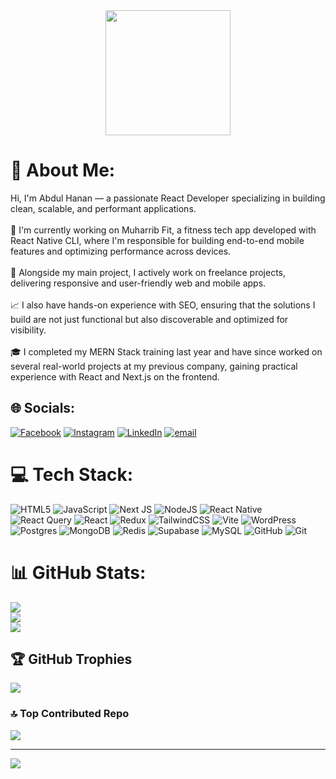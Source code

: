 <div align="center">
  <img height="200" src="https://media4.giphy.com/media/v1.Y2lkPTc5MGI3NjExcjZqcWQ0b3RtMDhocWNkaTAwZ3NzZWRjNW45NWpnZjM3dTdqOGlrdiZlcD12MV9pbnRlcm5hbF9naWZfYnlfaWQmY3Q9Zw/f3iwJFOVOwuy7K6FFw/giphy.gif"  />
</div>

# 💫 About Me:
Hi, I'm Abdul Hanan — a passionate React Developer specializing in building clean, scalable, and performant applications.<br><br>🔧 I'm currently working on Muharrib Fit, a fitness tech app developed with React Native CLI, where I'm responsible for building end-to-end mobile features and optimizing performance across devices.<br><br>💼 Alongside my main project, I actively work on freelance projects, delivering responsive and user-friendly web and mobile apps.<br><br>📈 I also have hands-on experience with SEO, ensuring that the solutions I build are not just functional but also discoverable and optimized for visibility.<br><br>🎓 I completed my MERN Stack training last year and have since worked on several real-world projects at my previous company, gaining practical experience with React and Next.js on the frontend.


## 🌐 Socials:
[![Facebook](https://img.shields.io/badge/Facebook-%231877F2.svg?logo=Facebook&logoColor=white)](https://facebook.com/iamabd591) [![Instagram](https://img.shields.io/badge/Instagram-%23E4405F.svg?logo=Instagram&logoColor=white)](https://instagram.com/iamabd591) [![LinkedIn](https://img.shields.io/badge/LinkedIn-%230077B5.svg?logo=linkedin&logoColor=white)](https://linkedin.com/in//in/abdul-hanan-butt) [![email](https://img.shields.io/badge/Email-D14836?logo=gmail&logoColor=white)](mailto:buttabdulhannan708@gmail.com) 

# 💻 Tech Stack:
![HTML5](https://img.shields.io/badge/html5-%23E34F26.svg?style=plastic&logo=html5&logoColor=white) ![JavaScript](https://img.shields.io/badge/javascript-%23323330.svg?style=plastic&logo=javascript&logoColor=%23F7DF1E) ![Next JS](https://img.shields.io/badge/Next-black?style=plastic&logo=next.js&logoColor=white) ![NodeJS](https://img.shields.io/badge/node.js-6DA55F?style=plastic&logo=node.js&logoColor=white) ![React Native](https://img.shields.io/badge/react_native-%2320232a.svg?style=plastic&logo=react&logoColor=%2361DAFB) ![React Query](https://img.shields.io/badge/-React%20Query-FF4154?style=plastic&logo=react%20query&logoColor=white) ![React](https://img.shields.io/badge/react-%2320232a.svg?style=plastic&logo=react&logoColor=%2361DAFB) ![Redux](https://img.shields.io/badge/redux-%23593d88.svg?style=plastic&logo=redux&logoColor=white) ![TailwindCSS](https://img.shields.io/badge/tailwindcss-%2338B2AC.svg?style=plastic&logo=tailwind-css&logoColor=white) ![Vite](https://img.shields.io/badge/vite-%23646CFF.svg?style=plastic&logo=vite&logoColor=white) ![WordPress](https://img.shields.io/badge/WordPress-%23117AC9.svg?style=plastic&logo=WordPress&logoColor=white) ![Postgres](https://img.shields.io/badge/postgres-%23316192.svg?style=plastic&logo=postgresql&logoColor=white) ![MongoDB](https://img.shields.io/badge/MongoDB-%234ea94b.svg?style=plastic&logo=mongodb&logoColor=white) ![Redis](https://img.shields.io/badge/redis-%23DD0031.svg?style=plastic&logo=redis&logoColor=white) ![Supabase](https://img.shields.io/badge/Supabase-3ECF8E?style=plastic&logo=supabase&logoColor=white) ![MySQL](https://img.shields.io/badge/mysql-4479A1.svg?style=plastic&logo=mysql&logoColor=white) ![GitHub](https://img.shields.io/badge/github-%23121011.svg?style=plastic&logo=github&logoColor=white) ![Git](https://img.shields.io/badge/git-%23F05033.svg?style=plastic&logo=git&logoColor=white)
# 📊 GitHub Stats:
![](https://github-readme-stats.vercel.app/api?username=iamabd591&theme=dark&hide_border=false&include_all_commits=true&count_private=true)<br/>
![](https://nirzak-streak-stats.vercel.app/?user=iamabd591&theme=dark&hide_border=false)<br/>
![](https://github-readme-stats.vercel.app/api/top-langs/?username=iamabd591&theme=dark&hide_border=false&include_all_commits=true&count_private=true&layout=compact)

## 🏆 GitHub Trophies
![](https://github-profile-trophy.vercel.app/?username=iamabd591&theme=radical&no-frame=true&no-bg=true&margin-w=4)

### 🔝 Top Contributed Repo
![](https://github-contributor-stats.vercel.app/api?username=iamabd591&limit=5&theme=radical&combine_all_yearly_contributions=true)

---
[![](https://visitcount.itsvg.in/api?id=iamabd591&icon=10&color=13)](https://visitcount.itsvg.in)

<!-- Proudly created with GPRM ( https://gprm.itsvg.in ) -->
